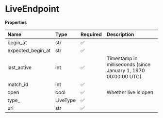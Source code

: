 # LiveEndpoint

**Properties**

| Name              | Type     | Required | Description                                                    |
| :---------------- | :------- | :------- | :------------------------------------------------------------- |
| begin_at          | str      | ✅       |                                                                |
| expected_begin_at | str      | ✅       |                                                                |
| last_active       | int      | ✅       | Timestamp in milliseconds (since January 1, 1970 00:00:00 UTC) |
| match_id          | int      | ✅       |                                                                |
| open              | bool     | ✅       | Whether live is open                                           |
| type\_            | LiveType | ✅       |                                                                |
| url               | str      | ✅       |                                                                |
